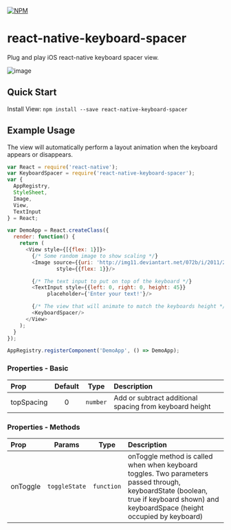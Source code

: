 [![NPM](https://nodei.co/npm-dl/react-native-keyboard-spacer.png?months=3&height=2)](https://nodei.co/npm/react-native-keyboard-spacer/)

# react-native-keyboard-spacer

Plug and play iOS react-native keyboard spacer view.

![image](http://fat.gfycat.com/InconsequentialBothAmericankestrel.gif)
## Quick Start

Install View: `npm install --save react-native-keyboard-spacer`

## Example Usage

The view will automatically perform a layout animation when the keyboard appears or disappears.

```javascript
var React = require('react-native');
var KeyboardSpacer = require('react-native-keyboard-spacer');
var {
  AppRegistry,
  StyleSheet,
  Image,
  View,
  TextInput
} = React;

var DemoApp = React.createClass({
  render: function() {
    return (
      <View style={[{flex: 1}]}>
        {/* Some random image to show scaling */}
        <Image source={{uri: 'http://img11.deviantart.net/072b/i/2011/206/7/0/the_ocean_cherry_tree_by_tomcadogan-d41nzsz.png', static: true}}
                style={{flex: 1}}/>

        {/* The text input to put on top of the keyboard */}
        <TextInput style={{left: 0, right: 0, height: 45}}
             placeholder={'Enter your text!'}/>

        {/* The view that will animate to match the keyboards height */}
        <KeyboardSpacer/>
      </View>
    );
  }
});

AppRegistry.registerComponent('DemoApp', () => DemoApp);
```
### Properties - Basic

| Prop  | Default  | Type | Description |
| :------------ |:---------------:| :---------------:| :-----|
| topSpacing | 0 | `number` | Add or subtract additional spacing from keyboard height |

### Properties - Methods

| Prop  | Params  | Type | Description |
| :------------ |:---------------:| :---------------:| :-----|
| onToggle | `toggleState` | `function` | onToggle method is called when when keyboard toggles. Two parameters passed through, keyboardState (boolean, true if keyboard shown) and keyboardSpace (height occupied by keyboard) |
